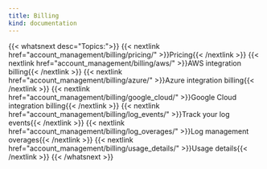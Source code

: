 ```yaml
---
title: Billing
kind: documentation
---
```

  
{{< whatsnext desc="Topics:">}}
    {{< nextlink href="account_management/billing/pricing/" >}}Pricing{{< /nextlink >}}
    {{< nextlink href="account_management/billing/aws/" >}}AWS integration billing{{< /nextlink >}}
    {{< nextlink href="account_management/billing/azure/" >}}Azure integration billing{{< /nextlink >}}
    {{< nextlink href="account_management/billing/google_cloud/" >}}Google Cloud integration billing{{< /nextlink >}}
    {{< nextlink href="account_management/billing/log_events/" >}}Track your log events{{< /nextlink >}}
    {{< nextlink href="account_management/billing/log_overages/" >}}Log management overages{{< /nextlink >}}
    {{< nextlink href="account_management/billing/usage_details/" >}}Usage details{{< /nextlink >}}
{{< /whatsnext >}}

